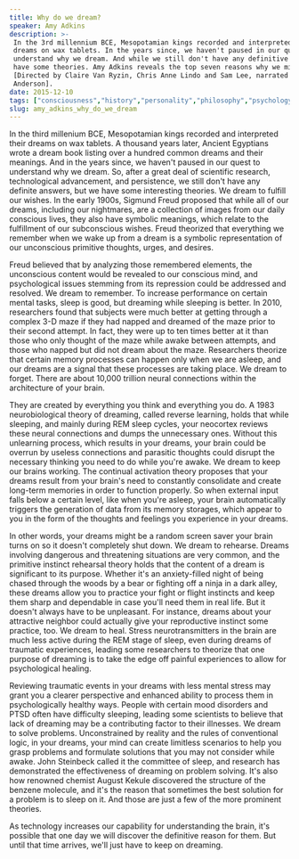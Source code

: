 ```yaml
---
title: Why do we dream?
speaker: Amy Adkins
description: >-
 In the 3rd millennium BCE, Mesopotamian kings recorded and interpreted their
 dreams on wax tablets. In the years since, we haven't paused in our quest to
 understand why we dream. And while we still don't have any definitive answers, we
 have some theories. Amy Adkins reveals the top seven reasons why we might dream.
 [Directed by Claire Van Ryzin, Chris Anne Lindo and Sam Lee, narrated by Addison
 Anderson].
date: 2015-12-10
tags: ["consciousness","history","personality","philosophy","psychology","brain","sleep","education","teded","animation"]
slug: amy_adkins_why_do_we_dream
---
```


In the third millenium BCE, Mesopotamian kings recorded and interpreted their dreams on
wax tablets. A thousand years later, Ancient Egyptians wrote a dream book listing over a
hundred common dreams and their meanings. And in the years since, we haven't paused in our
quest to understand why we dream. So, after a great deal of scientific research,
technological advancement, and persistence, we still don't have any definite answers, but
we have some interesting theories. We dream to fulfill our wishes. In the early 1900s,
Sigmund Freud proposed that while all of our dreams, including our nightmares, are a
collection of images from our daily conscious lives, they also have symbolic meanings,
which relate to the fulfillment of our subconscious wishes. Freud theorized that
everything we remember when we wake up from a dream is a symbolic representation of our
unconscious primitive thoughts, urges, and desires.

Freud believed that by analyzing those remembered elements, the unconscious content would
be revealed to our conscious mind, and psychological issues stemming from its repression
could be addressed and resolved. We dream to remember. To increase performance on certain
mental tasks, sleep is good, but dreaming while sleeping is better. In 2010, researchers
found that subjects were much better at getting through a complex 3-D maze if they had
napped and dreamed of the maze prior to their second attempt. In fact, they were up to 
ten times better at it than those who only thought of the maze while awake between
attempts, and those who napped but did not dream about the maze. Researchers theorize that
certain memory processes can happen only when we are asleep, and our dreams are a signal
that these processes are taking place. We dream to forget. There are about 10,000 trillion
 neural connections within the architecture of your brain.

They are created by everything you think and everything you do. A 1983 neurobiological
theory of dreaming, called reverse learning, holds that while sleeping, and mainly during
REM sleep cycles, your neocortex reviews these neural connections and dumps the
unnecessary ones. Without this unlearning process, which results in your dreams, your
brain could be overrun by useless connections and parasitic thoughts could disrupt the
necessary thinking you need to do while you're awake. We dream to keep our brains working.
The continual activation theory proposes that your dreams result from your brain's need to
constantly consolidate and create long-term memories in order to function properly. So
when external input falls below a certain level, like when you're asleep, your brain
automatically triggers the generation of data from its memory storages, which appear to
you in the form of the thoughts and feelings you experience in your dreams.

In other words, your dreams might be a random screen saver your brain turns on so it
doesn't completely shut down. We dream to rehearse. Dreams involving dangerous and
threatening situations are very common, and the primitive instinct rehearsal theory holds
that the content of a dream is significant to its purpose. Whether it's an anxiety-filled
night of being chased through the woods by a bear or fighting off a ninja in a dark alley,
these dreams allow you to practice your fight or flight instincts and keep them sharp and
dependable in case you'll need them in real life. But it doesn't always have to be
unpleasant. For instance, dreams about your attractive neighbor could actually give your
reproductive instinct some practice, too. We dream to heal. Stress neurotransmitters in
the brain are much less active during the REM stage of sleep, even during dreams of
traumatic experiences, leading some researchers to theorize that one purpose of dreaming
is to take the edge off painful experiences to allow for psychological
healing.

Reviewing traumatic events in your dreams with less mental stress may grant you a clearer
perspective and enhanced ability to process them in psychologically healthy ways. People
with certain mood disorders and PTSD often have difficulty sleeping, leading some
scientists to believe that lack of dreaming may be a contributing factor to their
illnesses. We dream to solve problems. Unconstrained by reality and the rules of
conventional logic, in your dreams, your mind can create limitless scenarios to help you
grasp problems and formulate solutions that you may not consider while awake. John
Steinbeck called it the committee of sleep, and research has demonstrated the
effectiveness of dreaming on problem solving. It's also how renowned chemist August
Kekule discovered the structure of the benzene molecule, and it's the reason that
sometimes the best solution for a problem is to sleep on it. And those are just a few of
the more prominent theories.

As technology increases our capability for understanding the brain, it's possible that one
day we will discover the definitive reason for them. But until that time arrives, we'll
just have to keep on dreaming.

<!--
ad_duration=0
event="TED-Ed"
external_start_time=0
intro_duration=0
is_subtitle_required="False"
is_talk_featured="False"
language="en"
language_swap="False"
native_language="en"
number_of_related_talks=6
number_of_speakers=1
number_of_subtitled_videos=0
number_of_tags=10
number_of_talk_download_languages=31
number_of_talk_more_resources=0
number_of_talk_recommendations=0
number_of_talks_take_actions=0
post_ad_duration=0
published_timestamp="2020-01-16 21:12:22"
recording_date="2015-12-10"
speaker_is_published=0
speaker_name="Amy Adkins"
talk_name="Why do we dream?"
talks_tags=["consciousness","history","personality","philosophy","psychology","brain","sleep","education","teded","animation"]
url_webpage="https://www.ted.com/talks/amy_adkins_why_do_we_dream"
video_type_name="TED-Ed Original"
-->